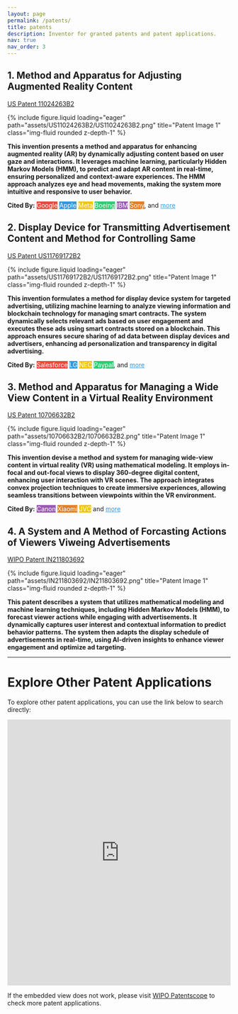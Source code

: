 ```yaml
---
layout: page
permalink: /patents/
title: patents
description: Inventor for granted patents and patent applications.
nav: true
nav_order: 3
---
```


<!-- _pages/patents.md -->

## 1. Method and Apparatus for Adjusting Augmented Reality Content
[US Patent 11024263B2](https://patents.google.com/patent/US11024263B2)  
<div class="row">
    <div class="col-sm mt-3 mt-md-0">
        {% include figure.liquid loading="eager" path="assets/US11024263B2/US11024263B2.png" title="Patent Image 1" class="img-fluid rounded z-depth-1" %}
    </div>
    <div class="col-sm mt-3 mt-md-0">
        <p><strong>This invention presents a method and apparatus for enhancing augmented reality (AR) by dynamically adjusting content based on user gaze and interactions. It leverages machine learning, particularly Hidden Markov Models (HMM), to predict and adapt AR content in real-time, ensuring personalized and context-aware experiences. The HMM approach analyzes eye and head movements, making the system more intuitive and responsive to user behavior.</strong></p>
        <p><strong>Cited By:</strong> 
            <span class="badge" style="background-color: #e74c3c; color: white;">Google</span>
            <span class="badge" style="background-color: #3498db; color: white;">Apple</span>
            <span class="badge" style="background-color: #f1c40f; color: white;">Meta</span>
            <span class="badge" style="background-color: #2ecc71; color: white;">Boeing</span>
            <span class="badge" style="background-color: #9b59b6; color: white;">IBM</span>
            <span class="badge" style="background-color: #e67e22; color: white;">Sony</span>, 
            and <a href="https://patents.google.com/patent/US11024263B2/citedby" style="color: #3498db;">more</a>
        </p>
    </div>
</div>

## 2. Display Device for Transmitting Advertisement Content and Method for Controlling Same
[US Patent US11769172B2](https://patents.google.com/patent/US11769172B2)  
<div class="row">
    <div class="col-sm mt-3 mt-md-0">
        {% include figure.liquid loading="eager" path="assets/US11769172B2/US11769172B2.png" title="Patent Image 1" class="img-fluid rounded z-depth-1" %}
    </div>
    <div class="col-sm mt-3 mt-md-0">
        <p><strong>This invention formulates a method for display device system for targeted advertising, utilizing machine learning to analyze viewing information and blockchain technology for managing smart contracts. The system dynamically selects relevant ads based on user engagement and executes these ads using smart contracts stored on a blockchain. This approach ensures secure sharing of ad data between display devices and advertisers, enhancing ad personalization and transparency in digital advertising.</strong></p>
        <p><strong>Cited By:</strong> 
            <span class="badge" style="background-color: #e74c3c; color: white;">Salesforce</span>
            <span class="badge" style="background-color: #3498db; color: white;">LG</span>
            <span class="badge" style="background-color: #f1c40f; color: white;">NEC</span>
            <span class="badge" style="background-color: #2ecc71; color: white;">Paypal</span>,
            and <a href="https://patents.google.com/patent/US11769172B2/citedby" style="color: #3498db;">more</a>
        </p>
    </div>
</div>

## 3. Method and Apparatus for Managing a Wide View Content in a Virtual Reality Environment
[US Patent 10706632B2](https://patents.google.com/patent/US10706632B2)  
<div class="row">
    <div class="col-sm mt-3 mt-md-0">
        {% include figure.liquid loading="eager" path="assets/10706632B2/10706632B2.png" title="Patent Image 1" class="img-fluid rounded z-depth-1" %}
    </div>
    <div class="col-sm mt-3 mt-md-0">
        <p><strong>This invention devise a method and system for managing wide-view content in virtual reality (VR) using mathematical modeling. It employs in-focal and out-focal views to display 360-degree digital content, enhancing user interaction with VR scenes. The approach integrates convex projection techniques to create immersive experiences, allowing seamless transitions between viewpoints within the VR environment.</strong></p>
        <p><strong>Cited By:</strong> 
            <span class="badge" style="background-color: #9b59b6; color: white;">Canon</span>
            <span class="badge" style="background-color: #e67e22; color: white;">Xiaomi</span> 
            <span class="badge" style="background-color: #f1c40f; color: white;">JVC</span>
            and <a href="https://patents.google.com/patent/10706632B2/citedby" style="color: #3498db;">more</a>
        </p>
    </div>
</div>


## 4. A System and A Method of Forcasting Actions of Viewers Viweing Advertisements
[WIPO Patent IN211803692](https://patentscope.wipo.int/search/en/detail.jsf?docId=IN211803692&_cid=P12-M23BCC-31052-1)  
<div class="row">
    <div class="col-sm mt-3 mt-md-0">
        {% include figure.liquid loading="eager" path="assets/IN211803692/IN211803692.png" title="Patent Image 1" class="img-fluid rounded z-depth-1" %}
    </div>
    <div class="col-sm mt-3 mt-md-0">
        <p><strong>This patent describes a system that utilizes mathematical modeling and machine learning techniques, including Hidden Markov Models (HMM), to forecast viewer actions while engaging with advertisements. It dynamically captures user interest and contextual information to predict behavior patterns. The system then adapts the display schedule of advertisements in real-time, using AI-driven insights to enhance viewer engagement and optimize ad targeting.</strong></p>
    </div>
</div>

---

# Explore Other Patent Applications
To explore other patent applications, you can use the link below to search directly:

<iframe src="https://patentscope.wipo.int/search/en/search.jsf" style="width: 100%; height: 600px; border: none;"></iframe>

If the embedded view does not work, please visit [WIPO Patentscope](https://patentscope.wipo.int/search/en/search.jsf) to check more patent applications.
